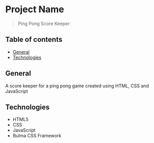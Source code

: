 # Project Name
> Ping Pong Score Keeper  

## Table of contents
* [General](#general-info)
* [Technologies](#technologies)

## General
A score keeper for a ping pong game created using HTML, CSS and JavaScript

## Technologies
* HTML5
* CSS
* JavaScript
* Bulma CSS Framework

